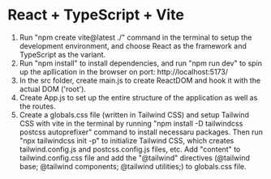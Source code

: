 # React + TypeScript + Vite

1. Run "npm create vite@latest ./" command in the terminal to setup the development environment, and choose React as the framework and TypeScript as the variant.
2. Run "npm install" to install dependencies, and run "npm run dev" to spin up the apllication in the browser on port:  http://localhost:5173/
3. In the src folder, create main.js to create ReactDOM and hook it with the actual DOM ('root').
4. Create App.js to set up the entire structure of the application as well as the routes.
5. Create a globals.css file (written in Tailwind CSS) and setup Tailwind CSS with vite in the terminal by running "npm install -D tailwindcss postcss autoprefixer" command to install necessaru packages. Then run "npx tailwindcss init -p" to initialize Tailwind CSS, which creates tailwind.config.js and postcss.config.js files, etc. Add "content" to tailwind.config.css file and add the "@tailwind" directives (@tailwind base; @tailwind components; @tailwind utilities;) to globals.css file.
